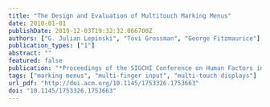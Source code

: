 ```yaml
---
title: "The Design and Evaluation of Multitouch Marking Menus"
date: 2010-01-01
publishDate: 2019-12-03T19:32:32.066700Z
authors: ["G. Julian Lepinski", "Tovi Grossman", "George Fitzmaurice"]
publication_types: ["1"]
abstract: ""
featured: false
publication: "*Proceedings of the SIGCHI Conference on Human Factors in Computing Systems*"
tags: ["marking menus", "multi-finger input", "multi-touch displays"]
url_pdf: "http://doi.acm.org/10.1145/1753326.1753663"
doi: "10.1145/1753326.1753663"
---
```



